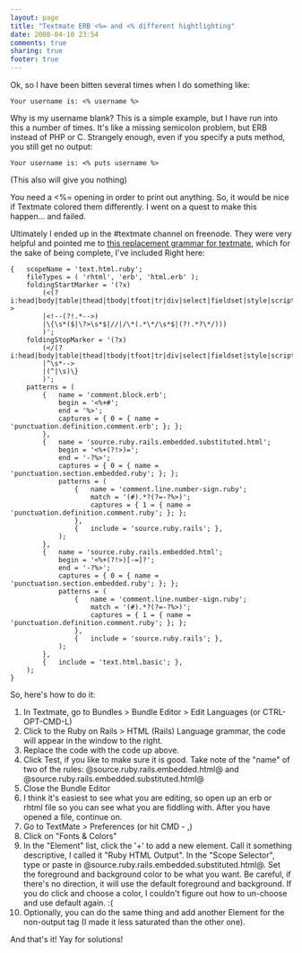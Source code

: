 ```yaml
---
layout: page
title: "Textmate ERB <%= and <% different hightlighting"
date: 2008-04-10 23:54
comments: true
sharing: true
footer: true
---
```

Ok, so I have been bitten several times when I do something like:

```
Your username is: <% username %>
```

Why is my username blank?  This is a simple example, but I have run into this a number of times.  It's like a missing semicolon problem, but ERB instead of PHP or C.  Strangely enough, even if you specify a puts method, you still get no output:

```
Your username is: <% puts username %>
```

(This also will give you nothing)

You need a <%= opening in order to print out anything.  So, it would be nice if Textmate colored them differently.  I went on a quest to make this happen... and failed.

Ultimately I ended up in the #textmate channel on freenode.  They were very helpful and pointed me to [this replacement grammar for textmate](http://rafb.net/p/DVN7Qh27.html), which for the sake of being complete, I've included Right here:  

```
{   scopeName = 'text.html.ruby';
    fileTypes = ( 'rhtml', 'erb', 'html.erb' );
    foldingStartMarker = '(?x)
        (<(?i:head|body|table|thead|tbody|tfoot|tr|div|select|fieldset|style|script|ul|ol|form|dl)\b.*?>
        |<!--(?!.*-->)
        |\{\s*($|\?>\s*$|//|/\*(.*\*/\s*$|(?!.*?\*/)))
        )';
    foldingStopMarker = '(?x)
        (</(?i:head|body|table|thead|tbody|tfoot|tr|div|select|fieldset|style|script|ul|ol|form|dl)>
        |^\s*-->
        |(^|\s)\}
        )';
    patterns = (
        {   name = 'comment.block.erb';
            begin = '<%+#';
            end = '%>';
            captures = { 0 = { name = 'punctuation.definition.comment.erb'; }; };
        },
        {   name = 'source.ruby.rails.embedded.substituted.html';
            begin = '<%+(?!>)=';
            end = '-?%>';
            captures = { 0 = { name = 'punctuation.section.embedded.ruby'; }; };
            patterns = (
                {   name = 'comment.line.number-sign.ruby';
                    match = '(#).*?(?=-?%>)';
                    captures = { 1 = { name = 'punctuation.definition.comment.ruby'; }; };
                },
                {   include = 'source.ruby.rails'; },
            );
        },
        {   name = 'source.ruby.rails.embedded.html';
            begin = '<%+(?!>)[-=]?';
            end = '-?%>';
            captures = { 0 = { name = 'punctuation.section.embedded.ruby'; }; };
            patterns = (
                {   name = 'comment.line.number-sign.ruby';
                    match = '(#).*?(?=-?%>)';
                    captures = { 1 = { name = 'punctuation.definition.comment.ruby'; }; };
                },
                {   include = 'source.ruby.rails'; },
            );
        },
        {   include = 'text.html.basic'; },
    );
}
```

So, here's how to do it:

1. In Textmate, go to Bundles > Bundle Editor > Edit Languages (or CTRL-OPT-CMD-L)
2. Click to the Ruby on Rails > HTML (Rails) Language grammar, the code will appear in the window to the right.
3. Replace the code with the code up above.
4. Click Test, if you like to make sure it is good.  Take note of the "name" of two of the rules: @source.ruby.rails.embedded.html@ and @source.ruby.rails.embedded.substituted.html@
5. Close the Bundle Editor
6. I think it's easiest to see what you are editing, so open up an erb or rhtml file so you can see what you are fiddling with.  After you have opened a file, continue on.
7. Go to TextMate > Preferences (or hit CMD - ,)
8. Click on "Fonts & Colors"
9. In the "Element" list, click the '+' to add a new element.  Call it something descriptive, I called it "Ruby HTML Output".  In the "Scope Selector", type or paste in @source.ruby.rails.embedded.substituted.html@.  Set the foreground and background color to be what you want.  Be careful, if there's no direction, it will use the default foreground and background.  If you do click and choose a color, I couldn't figure out how to un-choose and use default again. :(
10. Optionally, you can do the same thing and add another Element for the non-output tag (I made it less saturated than the other one).

And that's it!  Yay for solutions!
